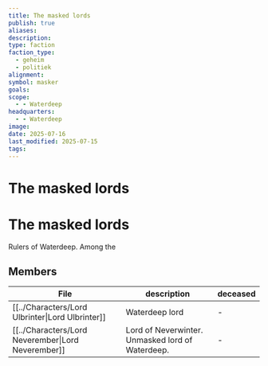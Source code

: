 ```yaml
---
title: The masked lords
publish: true
aliases: 
description: 
type: faction
faction_type:
  - geheim
  - politiek
alignment: 
symbol: masker
goals: 
scope:
  - - Waterdeep
headquarters:
  - - Waterdeep
image: 
date: 2025-07-16
last_modified: 2025-07-15
tags: 
---
```

# The masked lords

# The masked lords
Rulers of Waterdeep. Among the 

## Members
| File                                                       | description                                      | deceased |
| ---------------------------------------------------------- | ------------------------------------------------ | -------- |
| [[../Characters/Lord Ulbrinter\|Lord Ulbrinter]]   | Waterdeep lord                                   | \-       |
| [[../Characters/Lord Neverember\|Lord Neverember]] | Lord of Neverwinter. Unmasked lord of Waterdeep. | \-       |
